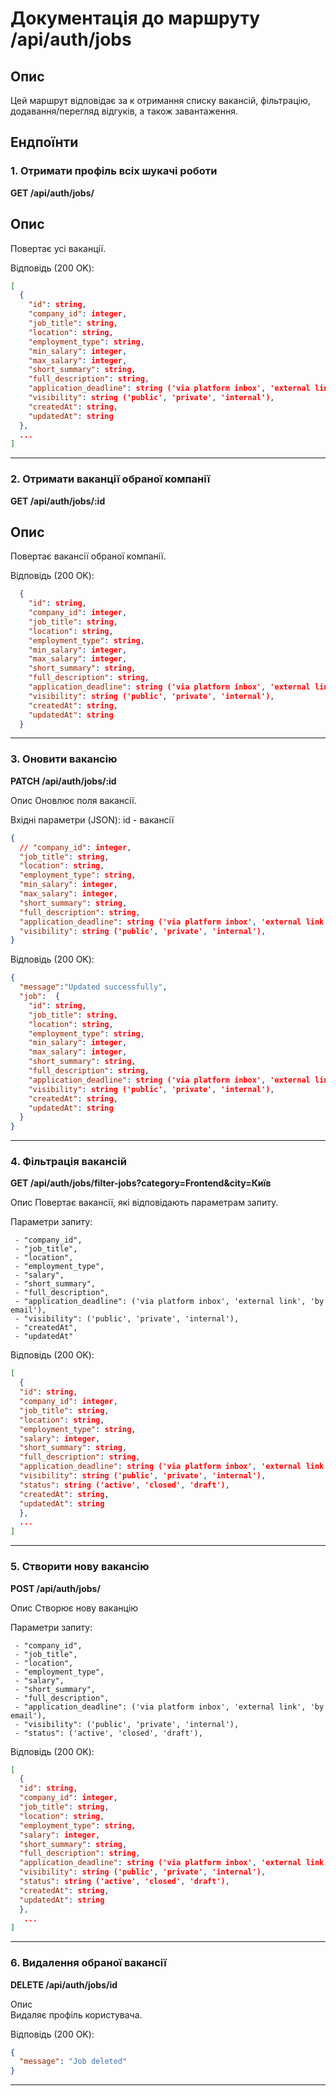 # Документація до маршруту /api/auth/jobs

## Опис

Цей маршрут відповідає за к отримання списку вакансій, фільтрацію, додавання/перегляд відгуків, а також завантаження.

## Ендпоїнти

### 1. Отримати профіль всіх шукачі роботи

**GET /api/auth/jobs/**

## Опис

Повертає усі ваканції.

Відповідь (200 OK):

```json
[
  {
    "id": string,
    "company_id": integer,
    "job_title": string,
    "location": string,
    "employment_type": string,
    "min_salary": integer,
    "max_salary": integer,
    "short_summary": string,
    "full_description": string,
    "application_deadline": string ('via platform inbox', 'external link', 'by email'),
    "visibility": string ('public', 'private', 'internal'),
    "createdAt": string,
    "updatedAt": string
  },
  ...
]
```

---

### 2. Отримати ваканції обраної компанії

**GET /api/auth/jobs/:id**

## Опис

Повертає вакансії обраної компанії.

Відповідь (200 OK):

```json
  {
    "id": string,
    "company_id": integer,
    "job_title": string,
    "location": string,
    "employment_type": string,
    "min_salary": integer,
    "max_salary": integer,
    "short_summary": string,
    "full_description": string,
    "application_deadline": string ('via platform inbox', 'external link', 'by email'),
    "visibility": string ('public', 'private', 'internal'),
    "createdAt": string,
    "updatedAt": string
  }
```

---

### 3. Оновити вакансію

**PATCH /api/auth/jobs/:id**

Опис
Оновлює поля вакансії.

Вхідні параметри (JSON):
id - вакансії

```json
{
  // "company_id": integer,
  "job_title": string,
  "location": string,
  "employment_type": string,
  "min_salary": integer,
  "max_salary": integer,
  "short_summary": string,
  "full_description": string,
  "application_deadline": string ('via platform inbox', 'external link', 'by email'),
  "visibility": string ('public', 'private', 'internal'),
}
```

Відповідь (200 OK):

```json
{
  "message":"Updated successfully",
  "job":  {
    "id": string,
    "job_title": string,
    "location": string,
    "employment_type": string,
    "min_salary": integer,
    "max_salary": integer,
    "short_summary": string,
    "full_description": string,
    "application_deadline": string ('via platform inbox', 'external link', 'by email'),
    "visibility": string ('public', 'private', 'internal'),
    "createdAt": string,
    "updatedAt": string
  }
}
```

---

### 4. Фільтрація вакансій

**GET /api/auth/jobs/filter-jobs?category=Frontend&city=Київ**

Опис
Повертає вакансії, які відповідають параметрам запиту.

Параметри запиту:

```
 - "company_id",
 - "job_title",
 - "location",
 - "employment_type",
 - "salary",
 - "short_summary",
 - "full_description",
 - "application_deadline": ('via platform inbox', 'external link', 'by email'),
 - "visibility": ('public', 'private', 'internal'),
 - "createdAt",
 - "updatedAt"
```

Відповідь (200 OK):

```json
[
  {
  "id": string,
  "company_id": integer,
  "job_title": string,
  "location": string,
  "employment_type": string,
  "salary": integer,
  "short_summary": string,
  "full_description": string,
  "application_deadline": string ('via platform inbox', 'external link', 'by email'),
  "visibility": string ('public', 'private', 'internal'),
  "status": string ('active', 'closed', 'draft'),
  "createdAt": string,
  "updatedAt": string
  },
  ...
]
```

---

### 5. Створити нову вакансію

**POST /api/auth/jobs/**

Опис
Створює нову ваканцію

Параметри запиту:

```
 - "company_id",
 - "job_title",
 - "location",
 - "employment_type",
 - "salary",
 - "short_summary",
 - "full_description",
 - "application_deadline": ('via platform inbox', 'external link', 'by email'),
 - "visibility": ('public', 'private', 'internal'),
 - "status": ('active', 'closed', 'draft'),
```

Відповідь (200 OK):

```json
[
  {
  "id": string,
  "company_id": integer,
  "job_title": string,
  "location": string,
  "employment_type": string,
  "salary": integer,
  "short_summary": string,
  "full_description": string,
  "application_deadline": string ('via platform inbox', 'external link', 'by email'),
  "visibility": string ('public', 'private', 'internal'),
  "status": string ('active', 'closed', 'draft'),
  "createdAt": string,
  "updatedAt": string
  },
   ...
]
```

---

### 6. Видалення обраної вакансії

**DELETE /api/auth/jobs/id**

Опис  
Видаляє профіль користувача.

Відповідь (200 OK):

```json
{
  "message": "Job deleted"
}
```

---
